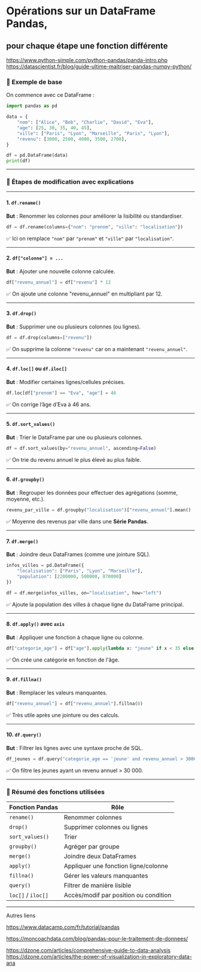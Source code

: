 # **Opérations sur un DataFrame Pandas**, 
## pour **chaque étape** une fonction **différente**

https://www.python-simple.com/python-pandas/panda-intro.php
https://datascientist.fr/blog/guide-ultime-maitriser-pandas-numpy-python/

### 🧪 Exemple de base

On commence avec ce DataFrame :

```python
import pandas as pd

data = {
    "nom": ["Alice", "Bob", "Charlie", "David", "Eva"],
    "age": [25, 30, 35, 40, 45],
    "ville": ["Paris", "Lyon", "Marseille", "Paris", "Lyon"],
    "revenu": [3000, 2500, 4000, 3500, 2700],
}

df = pd.DataFrame(data)
print(df)
```

---

### 🧩 Étapes de modification avec explications

---

#### 1. `df.rename()`
**But** : Renommer les colonnes pour améliorer la lisibilité ou standardiser.

```python
df = df.rename(columns={"nom": "prenom", "ville": "localisation"})
```

✅ Ici on remplace `"nom"` par `"prenom"` et `"ville"` par `"localisation"`.

---

#### 2. `df["colonne"] = ...`
**But** : Ajouter une nouvelle colonne calculée.

```python
df["revenu_annuel"] = df["revenu"] * 12
```

✅ On ajoute une colonne "revenu_annuel" en multipliant par 12.

---

#### 3. `df.drop()`
**But** : Supprimer une ou plusieurs colonnes (ou lignes).

```python
df = df.drop(columns=["revenu"])
```

✅ On supprime la colonne `"revenu"` car on a maintenant `"revenu_annuel"`.

---

#### 4. `df.loc[]` ou `df.iloc[]`
**But** : Modifier certaines lignes/cellules précises.

```python
df.loc[df["prenom"] == "Eva", "age"] = 46
```

✅ On corrige l’âge d’Eva à 46 ans.

---

#### 5. `df.sort_values()`
**But** : Trier le DataFrame par une ou plusieurs colonnes.

```python
df = df.sort_values(by="revenu_annuel", ascending=False)
```

✅ On trie du revenu annuel le plus élevé au plus faible.

---

#### 6. `df.groupby()`
**But** : Regrouper les données pour effectuer des agrégations (somme, moyenne, etc.).

```python
revenu_par_ville = df.groupby("localisation")["revenu_annuel"].mean()
```

✅ Moyenne des revenus par ville dans une **Série Pandas**.

---

#### 7. `df.merge()`
**But** : Joindre deux DataFrames (comme une jointure SQL).

```python
infos_villes = pd.DataFrame({
    "localisation": ["Paris", "Lyon", "Marseille"],
    "population": [2200000, 500000, 870000]
})

df = df.merge(infos_villes, on="localisation", how="left")
```

✅ Ajoute la population des villes à chaque ligne du DataFrame principal.

---

#### 8. `df.apply()` avec `axis`
**But** : Appliquer une fonction à chaque ligne ou colonne.

```python
df["categorie_age"] = df["age"].apply(lambda x: "jeune" if x < 35 else "senior")
```

✅ On crée une catégorie en fonction de l'âge.

---

#### 9. `df.fillna()`
**But** : Remplacer les valeurs manquantes.

```python
df["revenu_annuel"] = df["revenu_annuel"].fillna(0)
```

✅ Très utile après une jointure ou des calculs.

---

#### 10. `df.query()`
**But** : Filtrer les lignes avec une syntaxe proche de SQL.

```python
df_jeunes = df.query("categorie_age == 'jeune' and revenu_annuel > 30000")
```

✅ On filtre les jeunes ayant un revenu annuel > 30 000.

---

### 🧾 Résumé des fonctions utilisées

| Fonction Pandas      | Rôle                                      |
|----------------------|-------------------------------------------|
| `rename()`           | Renommer colonnes                         |
| `drop()`             | Supprimer colonnes ou lignes              |
| `sort_values()`      | Trier                                      |
| `groupby()`          | Agréger par groupe                        |
| `merge()`            | Joindre deux DataFrames                   |
| `apply()`            | Appliquer une fonction ligne/colonne      |
| `fillna()`           | Gérer les valeurs manquantes              |
| `query()`            | Filtrer de manière lisible                |
| `loc[]` / `iloc[]`   | Accès/modif par position ou condition     |

---
Autres liens

https://www.datacamp.com/fr/tutorial/pandas

https://moncoachdata.com/blog/pandas-pour-le-traitement-de-donnees/

https://dzone.com/articles/comprehensive-guide-to-data-analysis
https://dzone.com/articles/the-power-of-visualization-in-exploratory-data-ana
